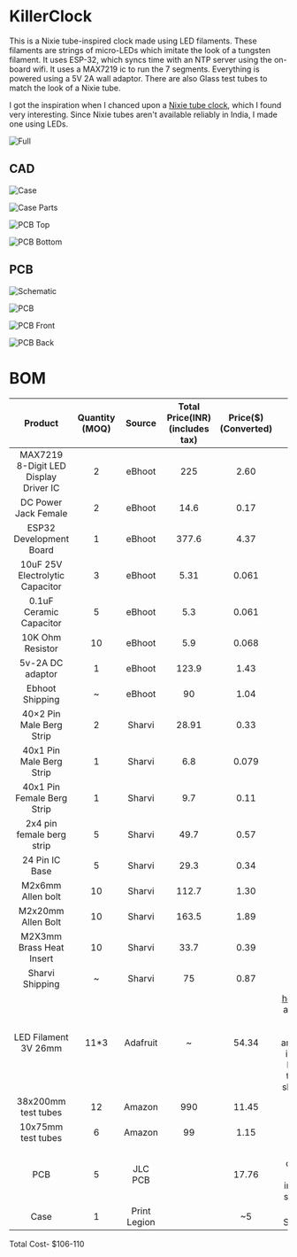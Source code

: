 # KillerClock

This is a Nixie tube-inspired clock made using LED filaments. These filaments are strings of micro-LEDs which imitate the look of a tungsten filament. It uses ESP-32, which syncs time with an NTP server using the on-board wifi. It uses a MAX7219 ic to run the 7 segments. Everything is powered using a 5V 2A wall adaptor. There are also Glass test tubes to match the look of a Nixie tube.

I got the inspiration when I chanced upon a [Nixie tube clock](https://nixieshop.com/), which I found very interesting. Since Nixie tubes aren't available reliably in India, I made one using LEDs.

![Full](/assets/Full.png)

## CAD

![Case](/assets/Case.png)

![Case Parts](/assets/Case_sep.png)

![PCB Top](/assets/PCB_top.png)

![PCB Bottom](/assets/PCB_bottom.png)

## PCB

![Schematic](/assets/Schematic.png)

![PCB](/assets/PCB.png)

![PCB Front](/assets/PCB_front.png)

![PCB Back](/assets/PCB_back.png)

# BOM
| Product | Quantity (MOQ) | Source | Total Price(INR)(includes tax) | Price($)(Converted) | Link |
| :-----: | :-----: | :-----: | :-----: | :-----: | :-----: |
| MAX7219 8-Digit LED Display Driver IC | 2 | eBhoot | 225 | 2.60 | [here](https://ebhoot.in/shop-2/ics/driver-interface-ic/max7219-8-digit-led-display-driver-ic/) |
| DC Power Jack Female | 2 | eBhoot | 14.6 | 0.17 | [here](https://ebhoot.in/shop-2/connectors/dc-005-dc-power-jack-female-adapter-pcb-mount-2-1-x-5-5mm/) |
| ESP32 Development Board | 1 | eBhoot | 377.6 | 4.37 | [here](https://ebhoot.in/shop-2/esp-wifi-boards/esp32-development-board-type-c-usb-ch340c-wifi-bluetooth-ultra-low-power-dual-core/) |
| 10uF 25V Electrolytic Capacitor | 3 | eBhoot | 5.31 | 0.061 | [here](https://ebhoot.in/shop-2/electronics-components/capacitors/10uf-25v-electrolytic-capacitor/) |
| 0.1uF Ceramic Capacitor | 5 | eBhoot | 5.3 | 0.061 | [here](https://ebhoot.in/shop-2/electronics-components/capacitors/0-1uf-104-ceramic-capacitor/) |
| 10K Ohm Resistor | 10 | eBhoot | 5.9 | 0.068 | [here](https://ebhoot.in/shop-2/electronics-components/resistors/10k-ohm-0-25watt-carbon-film-resistor/) |
| 5v-2A DC adaptor | 1 | eBhoot | 123.9 | 1.43 | [here](https://ebhoot.in/shop-2/power-supply/adapters/5v-2a-dc-adapter-with-led-dual-pin-dc/) |
| Ebhoot Shipping | ~ | eBhoot | 90 | 1.04 | ~ |
| 40×2 Pin Male Berg Strip | 2 | Sharvi | 28.91 | 0.33 | [here](https://sharvielectronics.com/product/40x2-pin-male-berg-strip-break-away-header-right-angle-2-54mm-pitch/) |
| 40x1 Pin Male Berg Strip | 1 | Sharvi | 6.8 | 0.079 | [here](https://sharvielectronics.com/product/40x1-pin-male-10mm-height-berg-header-straight-2-54mm-pitch/) |
| 40x1 Pin Female Berg Strip | 1 | Sharvi | 9.7 | 0.11 | [here](https://sharvielectronics.com/product/40x1-pin-female-berg-strip-break-away-header-straight-2-54mm-pitch/) |
| 2x4 pin female berg strip | 5 | Sharvi | 49.7 | 0.57 | [here](https://sharvielectronics.com/product/2x4-8pin-female-berg-strip-break-away-header-straight-2-54mm-pitch/) |
| 24 Pin IC Base | 5 | Sharvi | 29.3 | 0.34 | [here](https://sharvielectronics.com/product/24-pin-ic-base-for-dip-24-package/) |
| M2x6mm Allen bolt | 10 | Sharvi | 112.7 | 1.30 | [here](https://sharvielectronics.com/product/m2x6mm-allen-socket-head-cap-bolt-mild-carbon-steel/) |
| M2x20mm Allen Bolt | 10 | Sharvi | 163.5 | 1.89 | [here](https://sharvielectronics.com/product/m2x20mm-allen-socket-head-cap-bolt-mild-carbon-steel/) |
| M2X3mm Brass Heat Insert | 10 | Sharvi | 33.7 | 0.39 | [here](https://sharvielectronics.com/product/m2x3-mm-brass-heat-set-threaded-round-insert-nut/) |
| Sharvi Shipping | ~ | Sharvi | 75 | 0.87 | ~ |
| LED Filament 3V 26mm | 11*3 | Adafruit | ~ | 54.34 | [here](https://www.adafruit.com/product/5505) (Not available in this size anywhere in India; Inclues tax and shipping) |
| 38x200mm test tubes | 12 | Amazon | 990 | 11.45 | [here](https://amzn.in/d/gJka92f) |
| 10x75mm test tubes | 6 | Amazon | 99 | 1.15 | [here](https://amzn.in/d/571r95v) |
| PCB | 5 | JLC PCB | | 17.76 | Used coupon and includes shipping | 
| Case | 1 | Print Legion | | ~5 | Only Shipping |

Total Cost- $106-110
